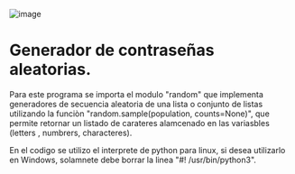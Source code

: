 
![image](https://github.com/wobistdu003/passwd.py/assets/110427600/dbbee049-3d1c-4f96-a642-b8ba4acaf427)

# Generador de contraseñas aleatorias.

Para este programa se importa el modulo "random" que implementa generadores de secuencia aleatoria de una lista o conjunto de listas
utilizando la funciòn "random.sample(population, counts=None)", que permite retornar un listado de carateres alamcenado en las variasbles 
(letters , numbrers, characteres).

En el codigo se utilizo el interprete de python para linux, si desea utilizarlo en Windows, solamnete debe borrar la linea
"#! /usr/bin/python3".


